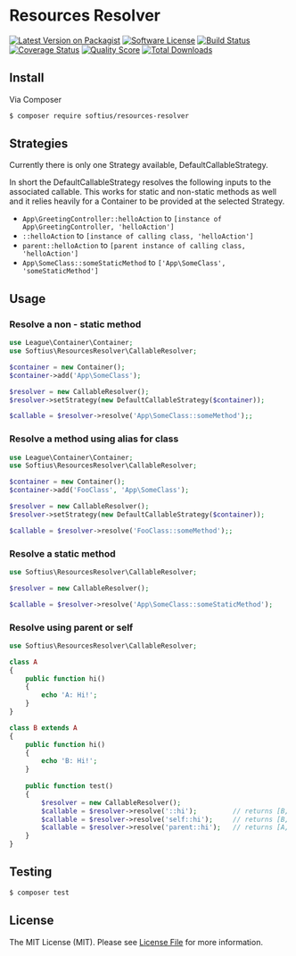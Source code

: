 # Resources Resolver

[![Latest Version on Packagist][ico-version]][link-packagist]
[![Software License][ico-license]](LICENSE.md)
[![Build Status][ico-travis]][link-travis]
[![Coverage Status][ico-scrutinizer]][link-scrutinizer]
[![Quality Score][ico-code-quality]][link-code-quality]
[![Total Downloads][ico-downloads]][link-downloads]

## Install

Via Composer

``` bash
$ composer require softius/resources-resolver
```

## Strategies

Currently there is only one Strategy available, DefaultCallableStrategy.

In short the DefaultCallableStrategy resolves the following inputs to the associated callable. This works for static and non-static methods as well and it relies heavily for a Container to be provided at the selected Strategy.

* `App\GreetingController::helloAction` to `[instance of App\GreetingController, 'helloAction']`
* `::helloAction` to `[instance of calling class, 'helloAction']`
* `parent::helloAction` to `[parent instance of calling class, 'helloAction']`
* `App\SomeClass::someStaticMethod` to `['App\SomeClass', 'someStaticMethod']`

## Usage

### Resolve a non - static method

``` PHP
use League\Container\Container;
use Softius\ResourcesResolver\CallableResolver;

$container = new Container();
$container->add('App\SomeClass');

$resolver = new CallableResolver();
$resolver->setStrategy(new DefaultCallableStrategy($container));

$callable = $resolver->resolve('App\SomeClass::someMethod');;
```

### Resolve a method using alias for class


``` PHP
use League\Container\Container;
use Softius\ResourcesResolver\CallableResolver;

$container = new Container();
$container->add('FooClass', 'App\SomeClass');

$resolver = new CallableResolver();
$resolver->setStrategy(new DefaultCallableStrategy($container));

$callable = $resolver->resolve('FooClass::someMethod');;
```

### Resolve a static method

``` PHP
use Softius\ResourcesResolver\CallableResolver;

$resolver = new CallableResolver();

$callable = $resolver->resolve('App\SomeClass::someStaticMethod');
```

### Resolve using parent or self

``` PHP
use Softius\ResourcesResolver\CallableResolver;

class A
{
    public function hi()
    {
        echo 'A: Hi!';
    }
}

class B extends A
{
    public function hi()
    {
        echo 'B: Hi!';
    }
    
    public function test()
    {
        $resolver = new CallableResolver();
        $callable = $resolver->resolve('::hi');         // returns [B, hi]
        $callable = $resolver->resolve('self::hi');     // returns [B, hi]
        $callable = $resolver->resolve('parent::hi');   // returns [A, hi]
    }   
}
```

## Testing

``` bash
$ composer test
```

## License

The MIT License (MIT). Please see [License File](LICENSE.md) for more information.

[ico-version]: https://img.shields.io/packagist/v/softius/resources-resolver.svg?style=flat-square
[ico-license]: https://img.shields.io/badge/license-MIT-brightgreen.svg?style=flat-square
[ico-travis]: https://img.shields.io/travis/softius/resources-resolver/master.svg?style=flat-square
[ico-scrutinizer]: https://img.shields.io/scrutinizer/coverage/g/softius/resources-resolver.svg?style=flat-square
[ico-code-quality]: https://img.shields.io/scrutinizer/g/softius/resources-resolver.svg?style=flat-square
[ico-downloads]: https://img.shields.io/packagist/dt/softius/resources-resolver.svg?style=flat-square

[link-packagist]: https://packagist.org/packages/softius/resources-resolver
[link-travis]: https://travis-ci.org/softius/resources-resolver
[link-scrutinizer]: https://scrutinizer-ci.com/g/softius/resources-resolver/code-structure
[link-code-quality]: https://scrutinizer-ci.com/g/softius/resources-resolver
[link-downloads]: https://packagist.org/packages/softius/resources-resolver